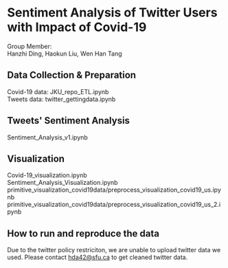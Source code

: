 # Sentiment Analysis of Twitter Users with Impact of Covid-19

Group Member:  
Hanzhi Ding, Haokun Liu, Wen Han Tang

## Data Collection & Preparation
Covid-19 data: JKU_repo_ETL.ipynb  
Tweets data: twitter_gettingdata.ipynb

## Tweets' Sentiment Analysis
Sentiment_Analysis_v1.ipynb

## Visualization
Covid-19_visualization.ipynb  
Sentiment_Analysis_Visualization.ipynb  
primitive_visualization_covid19data/preprocess_visualization_covid19_us.ipynb   
primitive_visualization_covid19data/preprocess_visualization_covid19_us_2.ipynb 

## How to run and reproduce the data
Due to the twitter policy restriciton, we are unable to upload twitter data we used.
Please contact hda42@sfu.ca to get cleaned twitter data.
